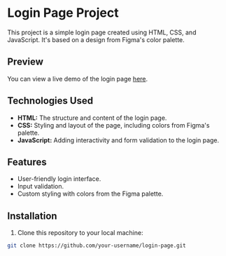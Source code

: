 # Login Page Project

This project is a simple login page created using HTML, CSS, and JavaScript. It's based on a design from Figma's color palette.

## Preview

You can view a live demo of the login page [here](#).

## Technologies Used

- **HTML:** The structure and content of the login page.
- **CSS:** Styling and layout of the page, including colors from Figma's palette.
- **JavaScript:** Adding interactivity and form validation to the login page.


## Features

- User-friendly login interface.
- Input validation.
- Custom styling with colors from the Figma palette.

## Installation

1. Clone this repository to your local machine:

```bash
git clone https://github.com/your-username/login-page.git
